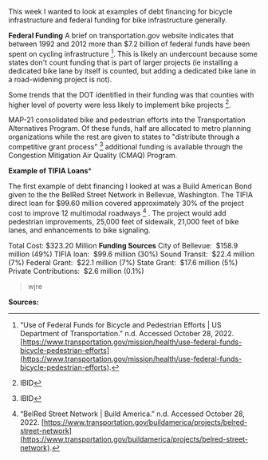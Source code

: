 This week I wanted to look at examples of debt financing for bicycle infrastructure and federal funding for bike infrastructure generally. 

**Federal Funding**
A brief on transportation.gov website indicates that between 1992 and 2012 more than $7.2 billion of federal funds have been spent on cycling infrastructure [^1]. This is likely an undercount because some states don't count funding that is part of larger projects (ie installing a dedicated bike lane by itself is counted, but adding a dedicated bike lane in a road-widening project is not). 

Some trends that the DOT identified in their funding was that counties with higher level of poverty were less likely to implement bike projects [^2].  

MAP-21 consolidated bike and pedestrian efforts into the Transportation Alternatives Program. Of these funds, half are allocated to metro planning organizations while the rest are given to states to "distribute through a competitive grant process" [^3]  additional funding is available through the Congestion Mitigation Air Quality (CMAQ) Program. 

**Example of TIFIA Loans***

The first example of debt financing I looked at was a Build American Bond given to the the BelRed Street Network in Bellevue, Washington. The TIFIA direct loan for $99.60 million covered approximately 30% of the project cost to improve 12 multimodal roadways [^4] . The project would add pedestrian improvements, 25,000 feet of sidewalk, 21,000 feet of bike lanes, and enhancements to bike signaling. 

Total Cost: $323.20 Million 
**Funding Sources**
City of Bellevue:  $158.9 million  (49%) 
TIFIA loan:  $99.6 million  (30%)
Sound Transit:  $22.4 million  (7%)
Federal Grant:  $22.1 million  (7%)
State Grant:  $17.6 million  (5%)
Private Contributions:  $2.6 million (0.1%)

> wjre



**Sources:**
[^1]: “Use of Federal Funds for Bicycle and Pedestrian Efforts | US Department of Transportation.” n.d. Accessed October 28, 2022. [https://www.transportation.gov/mission/health/use-federal-funds-bicycle-pedestrian-efforts](https://www.transportation.gov/mission/health/use-federal-funds-bicycle-pedestrian-efforts).
[^2]: IBID
[^3]: IBID
[^4]: “BelRed Street Network | Build America.” n.d. Accessed October 28, 2022. [https://www.transportation.gov/buildamerica/projects/belred-street-network](https://www.transportation.gov/buildamerica/projects/belred-street-network).

